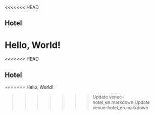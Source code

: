 <<<<<<< HEAD
## Hotel

Hello, World!
=======
<<<<<<< HEAD
## Hotel
=======
Hello, World!
>>>>>>> Update venue-hotel_en.markdown
>>>>>>> Update venue-hotel_en.markdown
